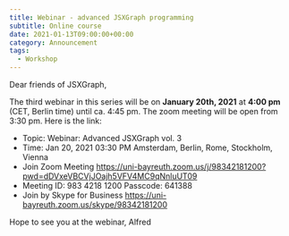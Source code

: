 ```yaml
---
title: Webinar - advanced JSXGraph programming
subtitle: Online course
date: 2021-01-13T09:00:00+00:00
category: Announcement
tags:
  - Workshop
---
```


Dear friends of JSXGraph,

The third webinar in this series will be on **January 20th, 2021** at **4:00 pm** (CET, Berlin time)
until ca. 4:45 pm. The zoom meeting will be open from 3:30 pm.
Here is the link:

* Topic: Webinar: Advanced JSXGraph vol. 3
* Time: Jan 20, 2021 03:30 PM Amsterdam, Berlin, Rome, Stockholm, Vienna
* Join Zoom Meeting <https://uni-bayreuth.zoom.us/j/98342181200?pwd=dDVxeVBCVjJOajh5VFV4MC9qNnluUT09>
* Meeting ID: 983 4218 1200 Passcode: 641388
* Join by Skype for Business <https://uni-bayreuth.zoom.us/skype/98342181200>

Hope to see you at the webinar,
Alfred


